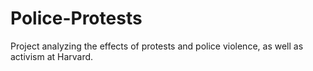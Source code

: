 # Police-Protests
Project analyzing the effects of protests and police violence, as well as activism at Harvard. 

